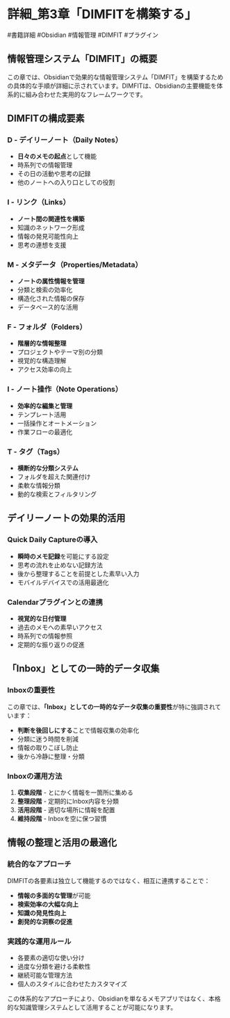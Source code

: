 # 詳細_第3章「DIMFITを構築する」
#書籍詳細 #Obsidian #情報管理 #DIMFIT #プラグイン

## 情報管理システム「DIMFIT」の概要

この章では、Obsidianで効果的な情報管理システム「DIMFIT」を構築するための具体的な手順が詳細に示されています。DIMFITは、Obsidianの主要機能を体系的に組み合わせた実用的なフレームワークです。

## DIMFITの構成要素

### D - デイリーノート（Daily Notes）
- **日々のメモの起点**として機能
- 時系列での情報管理
- その日の活動や思考の記録
- 他のノートへの入り口としての役割

### I - リンク（Links）
- **ノート間の関連性を構築**
- 知識のネットワーク形成
- 情報の発見可能性向上
- 思考の連想を支援

### M - メタデータ（Properties/Metadata）
- **ノートの属性情報を管理**
- 分類と検索の効率化
- 構造化された情報の保存
- データベース的な活用

### F - フォルダ（Folders）
- **階層的な情報整理**
- プロジェクトやテーマ別の分類
- 視覚的な構造理解
- アクセス効率の向上

### I - ノート操作（Note Operations）
- **効率的な編集と管理**
- テンプレート活用
- 一括操作とオートメーション
- 作業フローの最適化

### T - タグ（Tags）
- **横断的な分類システム**
- フォルダを超えた関連付け
- 柔軟な情報分類
- 動的な検索とフィルタリング

## デイリーノートの効果的活用

### Quick Daily Captureの導入
- **瞬時のメモ記録**を可能にする設定
- 思考の流れを止めない記録方法
- 後から整理することを前提とした素早い入力
- モバイルデバイスでの活用最適化

### Calendarプラグインとの連携
- **視覚的な日付管理**
- 過去のメモへの素早いアクセス
- 時系列での情報参照
- 定期的な振り返りの促進

## 「Inbox」としての一時的データ収集

### Inboxの重要性
この章では、**「Inbox」としての一時的なデータ収集の重要性**が特に強調されています：

- **判断を後回しにする**ことで情報収集の効率化
- 分類に迷う時間を削減
- 情報の取りこぼし防止
- 後から冷静に整理・分類

### Inboxの運用方法
1. **収集段階** - とにかく情報を一箇所に集める
2. **整理段階** - 定期的にInbox内容を分類
3. **活用段階** - 適切な場所に情報を配置
4. **維持段階** - Inboxを空に保つ習慣

## 情報の整理と活用の最適化

### 統合的なアプローチ
DIMFITの各要素は独立して機能するのではなく、相互に連携することで：

- **情報の多面的な管理**が可能
- **検索効率の大幅な向上**
- **知識の発見性向上**
- **創発的な洞察の促進**

### 実践的な運用ルール
- 各要素の適切な使い分け
- 過度な分類を避ける柔軟性
- 継続可能な管理方法
- 個人のスタイルに合わせたカスタマイズ

この体系的なアプローチにより、Obsidianを単なるメモアプリではなく、本格的な知識管理システムとして活用することが可能になります。